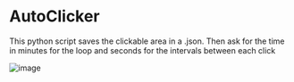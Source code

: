 # AutoClicker
This python script saves the clickable area in a .json. Then ask for the time in minutes for the loop and seconds for the intervals between each click

![image](https://github.com/TheBenox/AutoClicker/assets/133176367/921d5840-a123-4a5b-a074-a7612f68c513)
